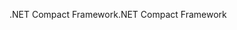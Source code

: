 <span data-ttu-id="53036-101">.NET Compact Framework</span><span class="sxs-lookup"><span data-stu-id="53036-101">.NET Compact Framework</span></span>